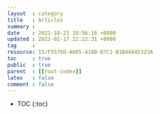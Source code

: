 ```yaml
---
layout  : category
title   : Articles
summary : 
date    : 2021-10-23 18:56:16 +0900
updated : 2022-02-17 22:22:31 +0900
tag     : 
resource: 15/F5576D-A085-418B-B7C1-B1B4A945323A
toc     : true
public  : true
parent  : [[root-index]]
latex   : false
comment : false
---
```

* TOC
{:toc}

